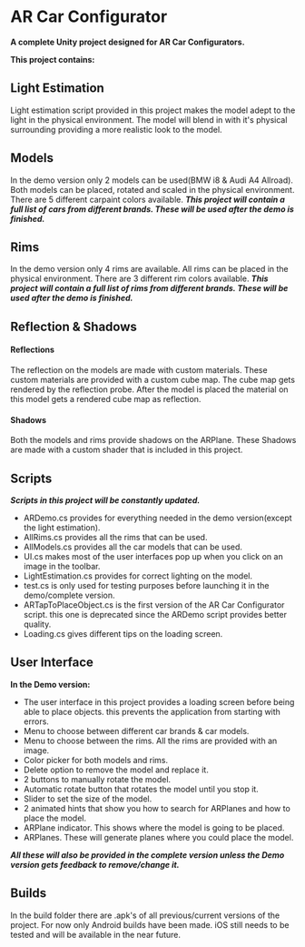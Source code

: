 # AR Car Configurator

**A complete Unity project designed for AR Car Configurators.**

**This project contains:**

## Light Estimation

Light estimation script provided in this project makes the model adept to the light in the physical environment.
The model will blend in with it's physical surrounding providing a more realistic look to the model.

## Models

In the demo version only 2 models can be used(BMW i8 & Audi A4 Allroad).
Both models can be placed, rotated and scaled in the physical environment.
There are 5 different carpaint colors available.
***This project will contain a full list of cars from different brands. These will be used after the demo is finished.***

## Rims

In the demo version only 4 rims are available.
All rims can be placed in the physical environment.
There are 3 different rim colors available.
***This project will contain a full list of rims from different brands. These will be used after the demo is finished.***

## Reflection & Shadows

#### Reflections
The reflection on the models are made with custom materials. These custom materials are provided with a custom cube map.
The cube map gets rendered by the reflection probe. After the model is placed the material on this model gets a rendered cube map as reflection.

#### Shadows
Both the models and rims provide shadows on the ARPlane.
These Shadows are made with a custom shader that is included in this project.

## Scripts

***Scripts in this project will be constantly updated.***
- ARDemo.cs provides for everything needed in the demo version(except the light estimation).
- AllRims.cs provides all the rims that can be used.
- AllModels.cs provides all the car models that can be used.
- UI.cs makes most of the user interfaces pop up when you click on an image in the toolbar.
- LightEstimation.cs provides for correct lighting on the model.
- test.cs is only used for testing purposes before launching it in the demo/complete version.
- ARTapToPlaceObject.cs is the first version of the AR Car Configurator script. this one is deprecated since the ARDemo script provides better quality.
- Loading.cs gives different tips on the loading screen.

## User Interface

**In the Demo version:**
- The user interface in this project provides a loading screen before being able to place objects. this prevents the application from starting with errors.
- Menu to choose between different car brands & car models.
- Menu to choose between the rims. All the rims are provided with an image.
- Color picker for both models and rims.
- Delete option to remove the model and replace it.
- 2 buttons to manually rotate the model.
- Automatic rotate button that rotates the model until you stop it.
- Slider to set the size of the model.
- 2 animated hints that show you how to search for ARPlanes and how to place the model.
- ARPlane indicator. This shows where the model is going to be placed.
- ARPlanes. These will generate planes where you could place the model.

***All these will also be provided in the complete version unless the Demo version gets feedback to remove/change it.***

## Builds

In the build folder there are .apk's of all previous/current versions of the project.
For now only Android builds have been made.
iOS still needs to be tested and will be available in the near future.